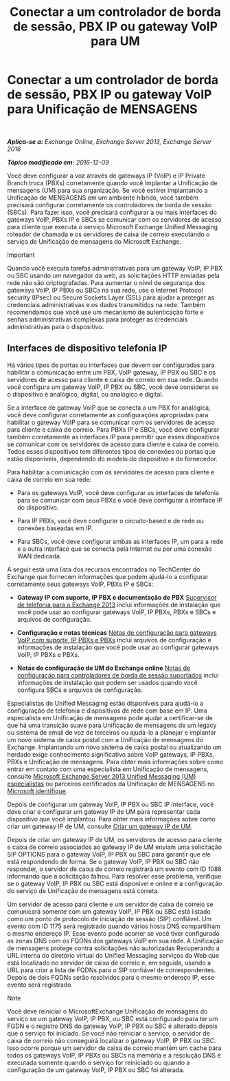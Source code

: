 ﻿---
title: 'Conectar a um controlador de borda de sessão, PBX IP ou gateway VoIP para UM'
TOCTitle: Conectar a um controlador de borda de sessão, PBX IP ou gateway VoIP para Unificação de MENSAGENS
ms:assetid: a7cecf59-b93a-413b-bb88-29f2669ef2cf
ms:mtpsurl: https://technet.microsoft.com/pt-br/library/Bb124084(v=EXCHG.150)
ms:contentKeyID: 50556250
ms.date: 05/22/2018
mtps_version: v=EXCHG.150
ms.translationtype: MT
---

# Conectar a um controlador de borda de sessão, PBX IP ou gateway VoIP para Unificação de MENSAGENS

 

_**Aplica-se a:** Exchange Online, Exchange Server 2013, Exchange Server 2016_

_**Tópico modificado em:** 2016-12-09_

Você deve configurar a voz através de gateways IP (VoIP) e IP Private Branch troca (PBXs) corretamente quando você implantar a Unificação de mensagens (UM) para sua organização. Se você estiver implantando a Unificação de MENSAGENS em um ambiente híbrido, você também precisará configurar corretamente os controladores de borda de sessão (SBCs). Para fazer isso, você precisará configurar a ou mais interfaces do gateways VoIP, PBXs IP e SBCs se comunicar com os servidores de acesso para cliente que executa o serviço Microsoft Exchange Unified Messaging roteador de chamada e os servidores de caixa de correio executando o serviço de Unificação de mensagens do Microsoft Exchange.


> [!IMPORTANT]
> Quando você executa tarefas administrativas para um gateway VoIP, IP PBX ou SBC usando um navegador da web, as solicitações HTTP enviadas pela rede não são criptografadas. Para aumentar o nível de segurança dos gateways VoIP, IP PBXs ou SBCs na sua rede, use o Internet Protocol security (IPsec) ou Secure Sockets Layer (SSL) para ajudar a proteger as credenciais administrativas e os dados transmitidos na rede. Também recomendamos que você use um mecanismo de autenticação forte e senhas administrativas complexas para proteger as credenciais administrativas para o dispositivo.



## Interfaces de dispositivo telefonia IP

Há vários tipos de portas ou interfaces que devem ser configuradas para habilitar a comunicação entre um PBX, VoIP gateway, IP PBX ou SBC e os servidores de acesso para cliente e caixa de correio em sua rede. Quando você configura um gateway VoIP, IP PBX ou SBC, você deve considerar se o dispositivo é analógico, digital, ou analógico e digital.

Se a interface de gateway VoIP que se conecta a um PBX for analógica, você deve configurar corretamente as configurações apropriadas para habilitar o gateway VoIP para se comunicar com os servidores de acesso para cliente e caixa de correio. Para PBXs IP e SBCs, você deve configurar também corretamente as interfaces IP para permitir que esses dispositivos se comunicar com os servidores de acesso para cliente e caixa de correio. Todos esses dispositivos tem diferentes tipos de conexões ou portas que estão disponíveis, dependendo do modelo do dispositivo e do fornecedor.

Para habilitar a comunicação com os servidores de acesso para cliente e caixa de correio em sua rede:

  - Para os gateways VoIP, você deve configurar as interfaces de telefonia para se comunicar com seus PBXs e você deve configurar a interface IP do dispositivo.

  - Para IP PBXs, você deve configurar o circuito-based e de rede ou conexões baseadas em IP.

  - Para SBCs, você deve configurar ambas as interfaces IP, um para a rede e a outra interface que se conecta pela Internet ou por uma conexão WAN dedicada.

A seguir está uma lista dos recursos encontrados no TechCenter do Exchange que fornecem informações que podem ajudá-lo a configurar corretamente seus gateways VoIP, PBXs IP e SBCs:

  - **Gateway IP com suporte, IP PBX e documentação de PBX** [Supervisor de telefonia para o Exchange 2013](https://docs.microsoft.com/pt-br/exchange/voice-mail-unified-messaging/telephone-system-integration-with-um/telephony-advisor-for-exchange-2013) inclui informações de instalação que você pode usar ao configurar gateways VoIP, IP PBXs, PBXs e SBCs e arquivos de configuração.   

  - **Configuração e notas técnicas** [Notas de configuração para gateways VoIP com suporte, IP PBXs e PBXs](https://docs.microsoft.com/pt-br/exchange/voice-mail-unified-messaging/telephone-system-integration-with-um/configuration-notes-for-voip-gateways) inclui arquivos de configuração e informações de instalação que você pode usar ao configurar gateways VoIP, IP PBXs e PBXs.   

  - **Notas de configuração de UM do Exchange online** [Notas de configuração para controladores de borda de sessão suportados](https://docs.microsoft.com/pt-br/exchange/voice-mail-unified-messaging/telephone-system-integration-with-um/configuration-notes-for-session-border-controllers) inclui informações de instalação que podem ser usados quando você configura SBCs e arquivos de configuração.   

Especialistas do Unified Messaging estão disponíveis para ajudá-lo a configuração de telefonia e dispositivos de rede com base em IP. Uma especialista em Unificação de mensagens pode ajudar a certificar-se de que há uma transição suave para Unificação de mensagens de um legacy ou sistema de email de voz de terceiros ou ajudá-lo a planejar e implantar um novo sistema de caixa postal com a Unificação de mensagens do Exchange. Implantando um novo sistema de caixa postal ou atualizando um herdado exige conhecimento significativo sobre VoIP gateways, IP PBXs, PBXs e Unificação de mensagens. Para obter mais informações sobre como entrar em contato com uma especialista em Unificação de mensagens, consulte [Microsoft Exchange Server 2013 Unified Messaging (UM) especialistas](http://go.microsoft.com/fwlink/p/?linkid=262708) ou parceiros certificados da Unificação de MENSAGENS no [Microsoft identifique](https://go.microsoft.com/fwlink/p/?linkid=261951).

Depois de configurar um gateway VoIP, IP PBX ou SBC IP interface, você deve criar e configurar um gateway IP de UM para representar cada dispositivo que você implantou. Para obter mais informações sobre como criar um gateway IP de UM, consulte [Criar um gateway IP de UM](create-a-um-ip-gateway-exchange-2013-help.md).

Depois de criar um gateway IP de UM, os servidores de acesso para cliente e caixa de correio associados ao gateway IP de UM enviam uma solicitação SIP OPTIONS para o gateway VoIP, IP PBX ou SBC para garantir que ele está respondendo de forma. Se o gateway VoIP, IP PBX ou SBC não responder, o servidor de caixa de correio registrará um evento com ID 1088 informando que a solicitação falhou. Para resolver esse problema, verifique se o gateway VoIP, IP PBX ou SBC está disponível e online e a configuração do serviço de Unificação de mensagens está correta.

Um servidor de acesso para cliente e um servidor de caixa de correio se comunicará somente com um gateway VoIP, IP PBX ou SBC está listado como um ponto de protocolo de iniciação de sessão (SIP) confiável. Um evento com ID 1175 será registrado quando vários hosts DNS compartilham o mesmo endereço IP. Esse evento pode ocorrer se você tiver configurado as zonas DNS com os FQDNs dos gateways VoIP em sua rede. A Unificação de mensagens protege contra solicitações não autorizadas Recuperando a URL interna do diretório virtual do Unified Messaging serviços da Web que está localizado no servidor de caixa de correio e, em seguida, usando a URL para criar a lista de FQDNs para o SIP confiável de correspondentes. Depois de dois FQDNs serão resolvidos para o mesmo endereço IP, esse evento será registrado.


> [!NOTE]  
> Você deve reiniciar o MicrosoftExchange Unificação de mensagens do serviço se um gateway VoIP, IP PBX, ou SBC está configurado para ter um FQDN e o registro DNS do gateway VoIP, IP PBX ou SBC é alterado depois que o serviço foi iniciado. Se você não reiniciar o serviço, o servidor de caixa de correio não conseguirá localizar o gateway VoIP, IP PBX ou SBC. Isso ocorre porque um servidor de caixa de correio mantém um cache para todos os gateways VoIP, IP PBXs ou SBCs na memória e a resolução DNS é executada somente quando o serviço for reiniciado ou quando a configuração de um gateway VoIP, IP PBX ou SBC foi alterada.


